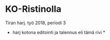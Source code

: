 # KO-Ristinolla
Tiran harj. työ 2018, periodi 3
* harj kotona editointi ja talennus eli tämä rivi *
